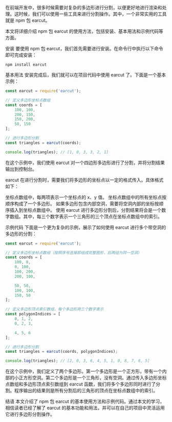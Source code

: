 在前端开发中，很多时候需要对复杂的多边形进行分割，以便更好地进行渲染和处理。这时候，我们可以使用一些工具来进行分割操作。其中，一个非常实用的工具就是 npm 包 earcut。

本文将详细介绍 npm 包 earcut 的使用方法，包括安装、基本用法和示例代码等方面。

安装
要使用 npm 包 earcut，我们首先需要进行安装。在命令行中执行以下命令即可完成安装：

`npm install earcut`

基本用法
安装完成后，我们就可以在项目代码中使用 earcut 了。下面是一个基本示例：

```js
const earcut = require('earcut');

// 定义多边形坐标点数组
const coords = [
    100, 100,
    200, 150,
    150, 200,
    50, 150
];

// 进行多边形分割
const triangles = earcut(coords);

console.log(triangles); // [1, 0, 3, 3, 2, 1]

```

在这个示例中，我们使用 earcut 对一个四边形多边形进行了分割，并将分割结果输出到控制台。

earcut 在进行分割时，需要我们将多边形的坐标点以一定的格式传入。具体格式如下：

坐标点数组中，每两项表示一个坐标点的 x、y 值。
坐标点数组中的所有坐标点按顺序构成了一个多边形。
如果多边形包含内部空洞，需要将空洞内部的坐标按顺序插入到坐标点数组中。
使用 earcut 进行多边形分割后，分割结果将会是一个数字数组。其中，每三个数字表示一个三角形的三个顶点在坐标点数组中的索引。

示例代码
下面是一个更为复杂的示例，展示了如何使用 earcut 进行多个带空洞的多边形的分割：
```js
const earcut = require('earcut');

// 定义多边形坐标点数组（按照序号连接即组成完整图形，后两组为同一空洞）
const coords = [
    100, 0,
    0, 100,
    100, 200,
    200, 100,   

    50, 50,
    100, 100, 
    150, 50
];

// 定义多边形顶点索引数组，每个多边形用三个数字表示
const polygonIndices = [
    0, 1, 2,
    0, 2, 3, 

    4, 5, 6
];

// 进行多边形分割
const triangles = earcut(coords, polygonIndices);

console.log(triangles); // [2, 0, 3, 6, 4, 5, 1, 0, 8, 7, 6, 5]
```
在这个示例中，我们定义了两个多边形。第一个多边形是一个正方形，带有一个内部的小正方形空洞。第二个多边形是一个三角形，没有空洞。通过传入多边形坐标点数组和多边形顶点索引数组到 earcut 函数，我们将多个多边形同时进行了分割。程序输出的结果则是所有分割后的三角形的顶点在坐标点数组中的索引。

结语
本文介绍了 npm 包 earcut 的基本使用方法和示例代码。通过本文的学习，相信读者已经了解了 earcut 的基本功能和用法，并可以在自己的项目中灵活运用它进行多边形分割操作。
